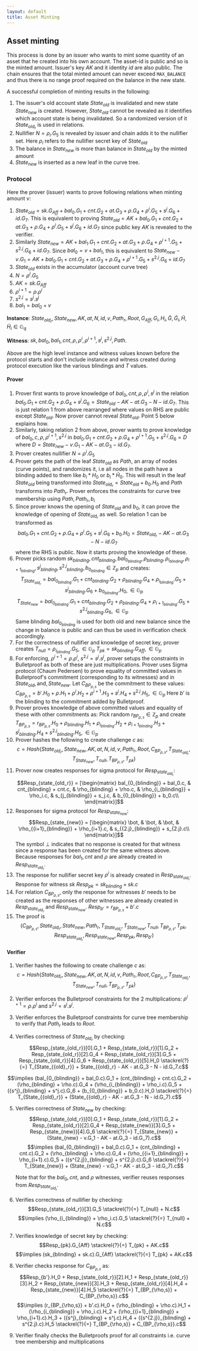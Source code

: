 ```yaml
---
layout: default
title: Asset Minting
---
```


## Asset minting
This process is done by an issuer who wants to mint some quantity of an asset that he created into his own account. The asset-id is public and so is the minted amount. Issuer's key $AK$ and it identity $id$ are also public. The chain ensures that the total minted amount can never exceed `MAX_BALANCE` and thus there is no range proof required on the balance in the new state.

A successful completion of minting results in the following:
1. The issuer's old account state $State_{old}$ is invalidated and new state $State_{new}$ is created. However, $State_{old}$ cannot be revealed as it identifies which account state is being invalidated. So a randomized version of it $State_{{old}_r}$ is used in relations.
2. Nullifier $N=\rho_i.G_5$ is revealed by issuer and chain adds it to the nullifier set. Here $\rho_i$ refers to the nullifier secret key of $State_{old}$
3. The balance in $State_{new}$ is more than balance in $State_{old}$ by the minted amount
4. $State_{new}$ is inserted as a new leaf in the curve tree.

### Protocol
Here the prover (issuer) wants to prove following relations when minting amount $v$:
1. $State_{old} = sk.G_{Aff} + bal_0.G_1 + cnt.G_2 + at.G_3 + \rho.G_4 + \rho^i.G_5 + s^j.G_6 + id.G_7$. This is equivalent to proving $State_{old} = AK + bal_0.G_1 + cnt.G_2 + at.G_3 + \rho.G_4 + \rho^i.G_5 + s^j.G_6 + id.G_7$ since public key $AK$ is revealed to the verifier.
2. Similarly $State_{new} = AK + bal_1.G_1 + cnt.G_2 + at.G_3 + \rho.G_4 + \rho^{i+1}.G_5 + s^{2.j}.G_6 + id.G_7$. Since $bal_0 = v + bal_1$, this is equivalent to $State_{new} - v.G_1 = AK + bal_0.G_1 + cnt.G_2 + at.G_3 + \rho.G_4 + \rho^{i+1}.G_5 + s^{2.j}.G_6 + id.G_7$
3. $State_{old}$ exists in the accumulator (account curve tree)
4. $N = \rho^i.G_5$
5. $AK = sk.G_{Aff}$
6. $\rho^{i+1} = \rho.\rho^i$
7. $s^{2.j} = s^j.s^j$
8. $bal_1 = bal_0 + v$

**Instance**: $State_{{old}_r}, State_{new}, AK, at, N, id, v, Path_r, Root, G_{Aff}, G_i, H_i, \widetilde{G}, \widetilde{G}_i, \widetilde{H}, \widetilde{H}_i \in \mathbb{G}_q$

**Witness**: $sk, bal_0, bal_1, cnt, \rho, \rho^i, \rho^{i+1}, s^j, s^{2.j}, Path$.

Above are the high level instance and witness values known before the protocol starts and don't include instance and witness created during protocol execution like the various blindings and $T$ values.

#### Prover
1. Prover first wants to prove knowledge of $bal_0, cnt, \rho, \rho^i, s^j$ in the relation $bal_0.G_1 + cnt.G_2 + \rho.G_4 + s^j.G_6 = State_{old} - AK - at.G_3 - N - id.G_7$. This is just relation 1 from above rearranged where values on RHS are public except $State_{old}$. Now prover cannot reveal $State_{old}$. Point 5 below explains how.
2. Similarly, taking relation 2 from above, prover wants to prove knowledge of $bal_0, c, \rho, \rho^{i+1}, s^{2.j}$ in $bal_0.G_1 + cnt.G_2 + \rho.G_4 + \rho^{i+1}.G_5 + s^{2.j}.G_6 = D$ where $D = State_{new} - v.G_1 - AK - at.G_3 - id.G_7$.
3. Prover creates nullifier $N = \rho^i.G_5$
4. Prover gets the path of the leaf $State_{old}$ as $Path$, an array of nodes (curve points), and randomizes it, i.e all nodes in the path have a blinding added to them like $b_i*H_0$ or $b_i*\widetilde{H}_0$. This will result in the leaf $State_{old}$ being transformed into $State_{{old}_r} = State_{old} + b_0.H_0$ and $Path$ transforms into $Path_r$.
   Prover enforces the constraints for curve tree membership using $Path, Path_r, b_i$
5. Since prover knows the opening of $State_{old}$ and $b_0$, it can prove the knowledge of opening of $State_{{old}_r}$ as well. So relation 1 can be transformed as
   $$
   bal_0.G_1 + cnt.G_2 + \rho.G_4 + \rho^i.G_5 + s^j.G_6  + b_0.H_0 = State_{{old}_r} - AK - at.G_3 - N - id.G_7
   $$
   where the RHS is public. Now it starts proving the knowledge of these.
6. Prover picks random $sk_{blinding}, cnt_{blinding}, bal_{0_{blinding}}, \rho_{blinding}, \rho_{i_{blinding}}, \rho_{{i+1}_{blinding}}, {s^j}_{blinding}, {s^{2.j}}_{blinding}, b_{0_{blinding}} \in \mathbb{Z}_p$ and creates:
   $$
   T_{State_{{old}_r}} = bal_{0_{blinding}}.G_1 + cnt_{blinding}.G_2 + \rho_{blinding}.G_4 + \rho_{i_{blinding}}.G_5 + {s^j}_{blinding}.G_6  + b_{0_{blinding}}.H_0, \in \mathbb{G}_p
   $$
   $$
   T_{State_{new}} = bal_{0_{blinding}}.G_1 + cnt_{blinding}.G_2 + \rho_{blinding}.G_4 + \rho_{{i+1}_{blinding}}.G_5 + {s^{2.j}}_{blinding}.G_6, \in \mathbb{G}_p
   $$
   Same blinding $bal_{0_{blinding}}$ is used for both old and new balance since the change in balance is public and can thus be used in verification check accordingly.
7. For the correctness of nullifier and knowledge of secret key, prover creates
   $T_{null} = \rho_{i_{blinding}}.G_5, \in \mathbb{G}_p$
   $T_{pk} = sk_{blinding}.G_{Aff}, \in \mathbb{G}_p$
8. For enforcing, $\rho^{i+1} = \rho.\rho^i$, $s^{2.j} = s^j.s^j$, prover setups the constraints in Bulletproof as both of these are just multiplications. Prover uses Sigma protocol (Chaum Pedersen) to prove equality of committed values in Bulletproof's commitment (corresponding to its witnesses) and in $State_{old}, \text{and}, State_{new}$. Let $C_{BP_{\rho,s}}$ be the commitment to these values:
   $C_{BP_{\rho,s}} = b'.H_0 + \rho.H_1 + \rho^i.H_2 + \rho^{i+1}.H_3 + s^j.H_4 + s^{2.j}.H_5, \in \mathbb{G}_p$
   Here $b'$ is the blinding to the commitment added by Bulletproof.
9. Prover proves knowledge of above committed values and equality of these with other commitments as:
   Pick random $r_{BP_{\rho,s}} \in \mathbb{Z}_p$ and create
   $T_{BP_{\rho,s}} = r_{BP_{\rho,s}}.H_0 + \rho_{blinding}.H_1 + \rho_{i_{blinding}}.H_2 + \rho_{{i+1}_{blinding}}.H_3 + {s^j}_{blinding}.H_4 + {s^{2.j}}_{blinding}.H_5, \in \mathbb{G}_p$
10. Prover hashes the following to create challenge $c$ as:
    $$c = Hash(State_{{old}_r}, State_{new}, AK, at, N, id, v, Path_r, Root, C_{BP_{\rho,s}}, T_{State_{{old}_r}}, T_{State_{new}}, T_{null}, T_{BP_{\rho,s}}, T_{pk})
    $$
11. Prover now creates responses for sigma protocol for $Resp_{state_{old_r}}$:
    $$Resp_{state_{old_r}} = [\begin{matrix}
    bal_{0_{blinding}} + bal_0.c, & cnt_{blinding} + cnt.c, & \rho_{blinding} + \rho.c, & \rho_{i_{blinding}} + \rho_i.c, & s_{j_{blinding}} + s_j.c, & b_{0_{blinding}} + b_0.c\\
    \end{matrix}]$$
12. Responses for sigma protocol for $Resp_{state_{new}}$:
    $$Resp_{state_{new}} = [\begin{matrix}
    \bot, & \bot, & \bot, & \rho_{{i+1}_{blinding}} + \rho_{i+1}.c, & s_{{2.j}_{blinding}} + s_{2.j}.c\\
    \end{matrix}]$$
    The symbol $\bot$ indicates that no response is created for that witness since a response has been created for the same witness above. Because responses for $bal_1, cnt$ and $\rho$ are already created in $Resp_{state_{old_r}}$.
13. The response for nullifier secret key $\rho^i$ is already created in $Resp_{state_{old_r}}$. Response for witness $sk$
    $Resp_{pk} = sk_{blinding} + sk.c$
14. For relation $C_{BP_{\rho,s}}$, only the response for witnesses $b'$ needs to be created as the responses of other witnesses are already created in $Resp_{state_{old_r}}$ and $Resp_{state_{new}}$.
    $Resp_{b'} = r_{BP_{\rho,s}} + b'.c$
15. The proof is
    $$
    (C_{BP_{\rho,s}}, State_{{old}_r}, State_{new}, Path_r, T_{State_{{old}_r}}, T_{State_{new}}, T_{null}, T_{BP_{\rho,s}}, T_{pk}, Resp_{state_{old_r}}, Resp_{state_{new}}, Resp_{pk}, Resp_{b'})
    $$


#### Verifier

1. Verifier hashes the following to create challenge $c$ as:
   $$c = Hash(State_{{old}_r}, State_{new}, AK, at, N, id, v, Path_r, Root, C_{BP_{\rho,s}}, T_{State_{{old}_r}}, T_{State_{new}}, T_{null}, T_{BP_{\rho,s}}, T_{pk})$$

2. Verifier enforces the Bulletproof constraints for the 2 multiplications: $\rho^{i+1} = \rho.\rho^i$ and $s^{2.j} = s^j.s^j$.

3. Verifier enforces the Bulletproof constraints for curve tree membership to verify that $Path_r$ leads to $Root$.

4. Verifies correctness of $State_{{old}_r}$ by checking:
   $$Resp_{state_{old_r}}[0].G_1 + Resp_{state_{old_r}}[1].G_2 + Resp_{state_{old_r}}[2].G_4 + Resp_{state_{old_r}}[3].G_5 + Resp_{state_{old_r}}[4].G_6 + Resp_{state_{old_r}}[5].H_0 \stackrel{?}{=} T_{State_{{old}_r}} + State_{{old}_r} - AK - at.G_3 - N - id.G_7.c$$

$$\implies (bal_{0_{blinding}} + bal_0.c).G_1 + (cnt_{blinding} + cnt.c).G_2 + (\rho_{blinding} + \rho.c).G_4 + (\rho_{i_{blinding}} + \rho_i.c).G_5 + ({s^j}_{blinding} + s^j.c).G_6 + (b_{0_{blinding}} + b_0.c).H_0 \stackrel{?}{=} T_{State_{{old}_r}} + (State_{{old}_r} - AK - at.G_3 - N - id.G_7).c$$

5. Verifies correctness of $State_{new}$ by checking:
   $$Resp_{state_{old_r}}[0].G_1 + Resp_{state_{old_r}}[1].G_2 + Resp_{state_{old_r}}[2].G_4 + Resp_{state_{new}}[3].G_5 + Resp_{state_{new}}[4].G_6 \stackrel{?}{=} T_{State_{new}} + (State_{new} - v.G_1 - AK - at.G_3 - id.G_7).c$$
   $$\implies (bal_{0_{blinding}} + bal_0.c).G_1 + (cnt_{blinding} + cnt.c).G_2 + (\rho_{blinding} + \rho.c).G_4 + (\rho_{{i+1}_{blinding}} + \rho_{i+1}.c).G_5 + ({s^{2.j}}_{blinding} + s^{2.j}.c).G_6 \stackrel{?}{=} T_{State_{new}} + (State_{new} - v.G_1 - AK - at.G_3 - id.G_7).c$$

   Note that for the $bal_0, cnt,$ and $\rho$ witnesses, verifier reuses responses from $Resp_{state_{old_r}}$.

6. Verifies correctness of nullifier by checking:
   $$Resp_{state_{old_r}}[3].G_5 \stackrel{?}{=} T_{null} + N.c$$
   $$\implies (\rho_{i_{blinding}} + \rho_i.c).G_5 \stackrel{?}{=} T_{null} + N.c$$

7. Verifies knowledge of secret key by checking:
   $$Resp_{pk}.G_{Aff} \stackrel{?}{=} T_{pk} + AK.c$$
   $$\implies (sk_{blinding} + sk.c).G_{Aff} \stackrel{?}{=} T_{pk} + AK.c$$

8. Verifier checks response for $C_{BP_{\rho,s}}$ as:
   $$Resp_{b'}.H_0 + Resp_{state_{old_r}}[2].H_1 + Resp_{state_{old_r}}[3].H_2 + Resp_{state_{new}}[3].H_3 + Resp_{state_{old_r}}[4].H_4 + Resp_{state_{new}}[4].H_5 \stackrel{?}{=} T_{BP_{\rho,s}} + C_{BP_{\rho,s}}.c$$
   $$\implies (r_{BP_{\rho,s}} + b'.c).H_0 + (\rho_{blinding} + \rho.c).H_1 + (\rho_{i_{blinding}} + \rho_i.c).H_2 + (\rho_{{i+1}_{blinding}} + \rho_{i+1}.c).H_3 + ({s^j}_{blinding} + s^j.c).H_4 + ({s^{2.j}}_{blinding} + s^{2.j}.c).H_5 \stackrel{?}{=} T_{BP_{\rho,s}} + C_{BP_{\rho,s}}.c$$

9. Verifier finally checks the Bulletproofs proof for all constraints i.e. curve tree membership and multiplications

